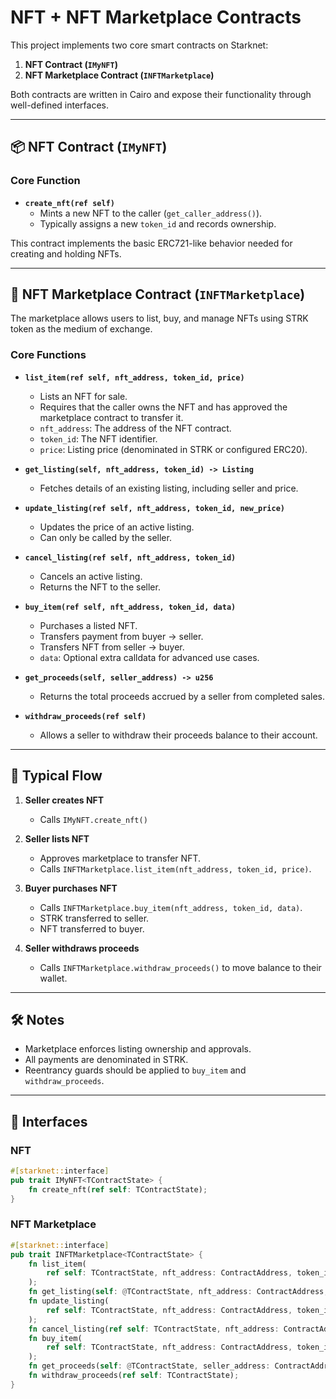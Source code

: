 # NFT + NFT Marketplace Contracts

This project implements two core smart contracts on Starknet:

1. **NFT Contract (`IMyNFT`)**
2. **NFT Marketplace Contract (`INFTMarketplace`)**

Both contracts are written in Cairo and expose their functionality through well-defined interfaces.

---

## 📦 NFT Contract (`IMyNFT`)

### Core Function
- **`create_nft(ref self)`**
  - Mints a new NFT to the caller (`get_caller_address()`).
  - Typically assigns a new `token_id` and records ownership.

This contract implements the basic ERC721-like behavior needed for creating and holding NFTs.

---

## 🏪 NFT Marketplace Contract (`INFTMarketplace`)

The marketplace allows users to list, buy, and manage NFTs using STRK token as the medium of exchange.

### Core Functions

- **`list_item(ref self, nft_address, token_id, price)`**
  - Lists an NFT for sale.
  - Requires that the caller owns the NFT and has approved the marketplace contract to transfer it.
  - `nft_address`: The address of the NFT contract.
  - `token_id`: The NFT identifier.
  - `price`: Listing price (denominated in STRK or configured ERC20).

- **`get_listing(self, nft_address, token_id) -> Listing`**
  - Fetches details of an existing listing, including seller and price.

- **`update_listing(ref self, nft_address, token_id, new_price)`**
  - Updates the price of an active listing.
  - Can only be called by the seller.

- **`cancel_listing(ref self, nft_address, token_id)`**
  - Cancels an active listing.
  - Returns the NFT to the seller.

- **`buy_item(ref self, nft_address, token_id, data)`**
  - Purchases a listed NFT.
  - Transfers payment from buyer → seller.
  - Transfers NFT from seller → buyer.
  - `data`: Optional extra calldata for advanced use cases.

- **`get_proceeds(self, seller_address) -> u256`**
  - Returns the total proceeds accrued by a seller from completed sales.

- **`withdraw_proceeds(ref self)`**
  - Allows a seller to withdraw their proceeds balance to their account.

---

## 🔑 Typical Flow

1. **Seller creates NFT**
   - Calls `IMyNFT.create_nft()`

2. **Seller lists NFT**
   - Approves marketplace to transfer NFT.
   - Calls `INFTMarketplace.list_item(nft_address, token_id, price)`.

3. **Buyer purchases NFT**
   - Calls `INFTMarketplace.buy_item(nft_address, token_id, data)`.
   - STRK transferred to seller.
   - NFT transferred to buyer.

4. **Seller withdraws proceeds**
   - Calls `INFTMarketplace.withdraw_proceeds()` to move balance to their wallet.

---

## 🛠️ Notes
- Marketplace enforces listing ownership and approvals.
- All payments are denominated in STRK.
- Reentrancy guards should be applied to `buy_item` and `withdraw_proceeds`.

---

## 📖 Interfaces

### NFT
```rust
#[starknet::interface]
pub trait IMyNFT<TContractState> {
    fn create_nft(ref self: TContractState);
}
```

### NFT Marketplace
```rust
#[starknet::interface]
pub trait INFTMarketplace<TContractState> {
    fn list_item(
        ref self: TContractState, nft_address: ContractAddress, token_id: u256, price: u256,
    );
    fn get_listing(self: @TContractState, nft_address: ContractAddress, token_id: u256) -> Listing;
    fn update_listing(
        ref self: TContractState, nft_address: ContractAddress, token_id: u256, new_price: u256,
    );
    fn cancel_listing(ref self: TContractState, nft_address: ContractAddress, token_id: u256);
    fn buy_item(
        ref self: TContractState, nft_address: ContractAddress, token_id: u256, data: Span<felt252>,
    );
    fn get_proceeds(self: @TContractState, seller_address: ContractAddress) -> u256;
    fn withdraw_proceeds(ref self: TContractState);
}
